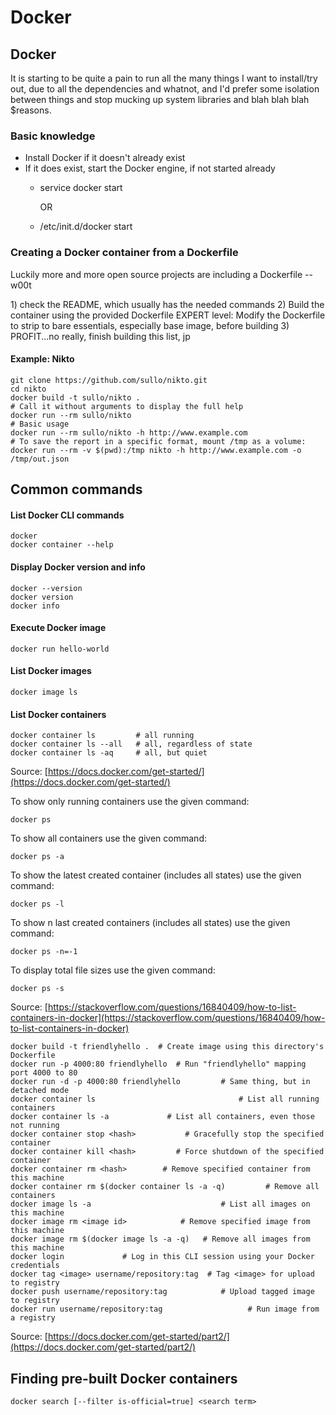 # Docker

## Docker

It is starting to be quite a pain to run all the many things I want to install/try out, due to all the dependencies and whatnot, and I'd prefer some isolation between things and stop mucking up system libraries and blah blah blah $reasons.

### Basic knowledge

* Install Docker if it doesn't already exist
* If it does exist, start the Docker engine, if not started already
  * service docker start

    OR

  * /etc/init.d/docker start

### Creating a Docker container from a Dockerfile

Luckily more and more open source projects are including a Dockerfile -- w00t

1\) check the README, which usually has the needed commands 2\) Build the container using the provided Dockerfile EXPERT level: Modify the Dockerfile to strip to bare essentials, especially base image, before building 3\) PROFIT...no really, finish building this list, jp

#### Example: Nikto

```text
git clone https://github.com/sullo/nikto.git
cd nikto
docker build -t sullo/nikto .
# Call it without arguments to display the full help
docker run --rm sullo/nikto
# Basic usage
docker run --rm sullo/nikto -h http://www.example.com
# To save the report in a specific format, mount /tmp as a volume:
docker run --rm -v $(pwd):/tmp nikto -h http://www.example.com -o /tmp/out.json
```

## Common commands

#### List Docker CLI commands

```text
docker
docker container --help
```

#### Display Docker version and info

```text
docker --version
docker version
docker info
```

#### Execute Docker image

```text
docker run hello-world
```

#### List Docker images

```text
docker image ls
```

#### List Docker containers

```text
docker container ls         # all running
docker container ls --all   # all, regardless of state
docker container ls -aq     # all, but quiet
```

Source: [https://docs.docker.com/get-started/](https://docs.docker.com/get-started/)

To show only running containers use the given command:

`docker ps`

To show all containers use the given command:

`docker ps -a`

To show the latest created container \(includes all states\) use the given command:

`docker ps -l`

To show n last created containers \(includes all states\) use the given command:

`docker ps -n=-1`

To display total file sizes use the given command:

`docker ps -s`

Source: [https://stackoverflow.com/questions/16840409/how-to-list-containers-in-docker](https://stackoverflow.com/questions/16840409/how-to-list-containers-in-docker)

```text
docker build -t friendlyhello .  # Create image using this directory's Dockerfile
docker run -p 4000:80 friendlyhello  # Run "friendlyhello" mapping port 4000 to 80
docker run -d -p 4000:80 friendlyhello         # Same thing, but in detached mode
docker container ls                                # List all running containers
docker container ls -a             # List all containers, even those not running
docker container stop <hash>           # Gracefully stop the specified container
docker container kill <hash>         # Force shutdown of the specified container
docker container rm <hash>        # Remove specified container from this machine
docker container rm $(docker container ls -a -q)         # Remove all containers
docker image ls -a                             # List all images on this machine
docker image rm <image id>            # Remove specified image from this machine
docker image rm $(docker image ls -a -q)   # Remove all images from this machine
docker login             # Log in this CLI session using your Docker credentials
docker tag <image> username/repository:tag  # Tag <image> for upload to registry
docker push username/repository:tag            # Upload tagged image to registry
docker run username/repository:tag                   # Run image from a registry
```

Source: [https://docs.docker.com/get-started/part2/](https://docs.docker.com/get-started/part2/)



## Finding pre-built Docker containers

```
docker search [--filter is-official=true] <search term>
```
